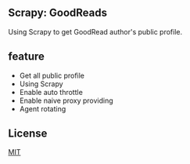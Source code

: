 ## Scrapy: GoodReads
Using Scrapy to get GoodRead author's public profile.

## feature
- Get all public profile
- Using Scrapy
- Enable auto throttle
- Enable naive proxy providing
- Agent rotating

## License

[MIT](https://choosealicense.com/licenses/mit/)

